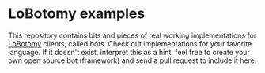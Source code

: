 LoBotomy examples
=================

This repository contains bits and pieces of real working implementations for [LoBotomy](https://github.com/akaIDIOT/LoBotomy) clients, called bots.
Check out implementations for your favorite language. If it doesn't exist, interpret this as a hint; feel free to create your own open source bot (framework) and send a pull request to include it here.

